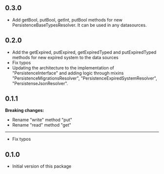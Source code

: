 ## 0.3.0
* Add getBool, putBool, getInt, putBool methods for new PersistenceBaseTypesResolver. It can be used in any datasources.

## 0.2.0

* Add the getExpired, putExpired, getExpiredTyped and putExpiredTyped methods for new expired system to the data sources
* Fix typos
* Updating the architecture to the implementation of "PersistenceInterface" and adding logic through mixins "PersistenceMigrationsResolver", "PersistenceExpiredSystemResolver", "PersistenseJsonResolver".

## 0.1.1

**Breaking changes:**
* Rename "write" method "put"
* Rename "read" method "get"
---
* Fix typos


## 0.1.0

* Initial version of this package

